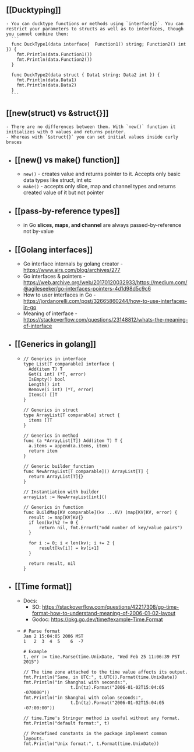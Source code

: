 ## [[Ducktyping]]
	- You can ducktype functions or methods using `interface{}`. You can restrict your parameters to structs as well as to interfaces, though you cannot conbine them:
	  ```
	  func DuckType1(data interface{  Function1() string; Function2() int }) {
	    fmt.Println(data.Function1())
	    fmt.Println(data.Function2())
	  }
	  
	  func DuckType2(data struct { Data1 string; Data2 int }) {
	    fmt.Println(data.Data1)
	    fmt.Println(data.Data2)
	  }
	  ```
## [[new(struct) vs &struct{}]]

	- There are no differences between them. With `new()` function it initializes with 0 values and returns pointer.
	- Whereas with `&struct{}` you can set initial values inside curly braces
- ## [[new() vs make() function]]
	- `new()` - creates value and returns pointer to it. Accepts only basic data types like struct, int etc
	- `make()` - accepts only slice, map and channel types and returns created value of it but not pointer
- ## [[pass-by-reference types]]
	- in Go **slices, maps, and channel** are always passed-by-reference not by-value
- ## [[Golang interfaces]]
	- Go interface internals by golang creator - https://www.airs.com/blog/archives/277
	- Go interfaces & pointers - https://web.archive.org/web/20170120032933/https://medium.com/@agileseeker/go-interfaces-pointers-4d1d98d5c9c6
	- How to user interfaces in Go - https://jordanorelli.com/post/32665860244/how-to-use-interfaces-in-go
	- Meaning of interface - https://stackoverflow.com/questions/23148812/whats-the-meaning-of-interface
- ## [[Generics in golang]]
	- ```
	  // Generics in interface
	  type List[T comparable] interface {
	  	Add(item T) T
	  	Get(i int) (*T, error)
	  	IsEmpty() bool
	  	Length() int
	  	Remove(i int) (*T, error)
	  	Items() []T
	  }
	  
	  // Generics in struct
	  type ArrayList[T comparable] struct {
	  	items []T
	  }
	  
	  // Generics in method
	  func (a *ArrayList[T]) Add(item T) T {
	  	a.items = append(a.items, item)
	  	return item
	  }
	  
	  // Generic builder function
	  func NewArrayList[T comparable]() ArrayList[T] {
	  	return ArrayList[T]{}
	  }
	  
	  // Instantiation with builder
	  arrayList := NewArrayList[int]()
	  
	  // Generics in function
	  func BuildMap[KV comparable](kv ...KV) (map[KV]KV, error) {
	  	result := map[KV]KV{}
	  	if len(kv)%2 != 0 {
	  		return nil, fmt.Errorf("odd number of key/value pairs")
	  	}
	  
	  	for i := 0; i < len(kv); i += 2 {
	  		result[kv[i]] = kv[i+1]
	  	}
	  
	  	return result, nil
	  }
	  ```
- ## [[Time format]]
	- Docs:
		- SO: https://stackoverflow.com/questions/42217308/go-time-format-how-to-understand-meaning-of-2006-01-02-layout
		- Godoc: https://pkg.go.dev/time#example-Time.Format
	- ```
	  # Parse format
	  Jan 2 15:04:05 2006 MST
	  1   2  3  4  5    6  -7
	  
	  # Example
	  t, err := time.Parse(time.UnixDate, "Wed Feb 25 11:06:39 PST 2015")
	  
	  // The time zone attached to the time value affects its output.
	  fmt.Println("Same, in UTC:", t.UTC().Format(time.UnixDate))
	  fmt.Println("in Shanghai with seconds:", 
	  					t.In(tz).Format("2006-01-02T15:04:05 -070000"))
	  fmt.Println("in Shanghai with colon seconds:", 
	  					t.In(tz).Format("2006-01-02T15:04:05 -07:00:00"))
	                      
	  // time.Time's Stringer method is useful without any format.
	  fmt.Println("default format:", t)
	  
	  // Predefined constants in the package implement common layouts.
	  fmt.Println("Unix format:", t.Format(time.UnixDate))
	  
	  ```